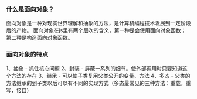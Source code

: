 ### 什么是面向对象？
面向对象是一种对现实世界理解和抽象的方法，是计算机编程技术发展到一定阶段后的产物。
面向对象在js里有两个层次的含义，第一种是会使用面向对象函数；第二种是构造面向对象函数。

### 面向对象的特点
1、抽象 - 抓住核心问题 
2、封装 - 屏蔽一系列的细节。使外部调用时只要知道这个方法的存在
3、继承 - 可以使子类复用父类公开的变量、方法
4、多态 - 父类的方法继承的到子类以后可以有不同的实现方式（多态最常见的三种方法：重载，重写，接口）